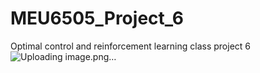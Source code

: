 # MEU6505_Project_6
Optimal control and reinforcement learning class project 6 
![Uploading image.png…]()
